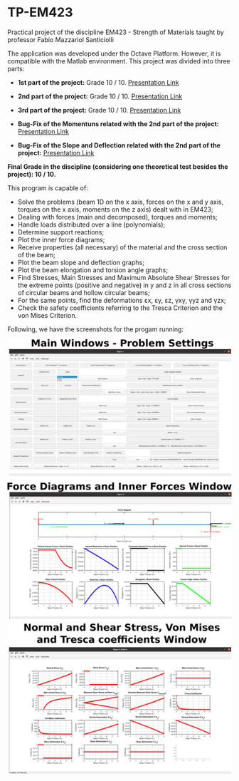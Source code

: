 # TP-EM423
Practical project of the discipline EM423 - Strength of Materials taught by professor Fabio Mazzariol Santiciolli

The application was developed under the Octave Platform. However, it is compatible with the Matlab environment. This project was divided into three parts:

* **1st part of the project:** Grade 10 / 10. [Presentation Link](https://www.youtube.com/watch?v=tY5Uk5oNjEo&ab_channel=Jos%C3%A9RibeiroNeto)

* **2nd part of the project:** Grade 10 / 10. [Presentation Link](https://www.youtube.com/watch?v=nd-3BpZ46NU&t=178s&ab_channel=Jos%C3%A9RibeiroNeto)

* **3rd part of the project:** Grade 10 / 10. [Presentation Link](https://www.youtube.com/watch?v=pWwNRbLH44Q&t=418s&ab_channel=Jos%C3%A9RibeiroNeto)

* **Bug-Fix of the Momentuns related with the 2nd part of the project:** [Presentation Link](https://www.youtube.com/watch?v=wFPNBJYpJzk&t=1s&ab_channel=Jos%C3%A9RibeiroNeto)

* **Bug-Fix of the Slope and Deflection related with the 2nd part of the project:** [Presentation Link](https://www.youtube.com/watch?v=BYi6ws3w4MM&ab_channel=Jos%C3%A9RibeiroNeto)

**Final Grade in the discipline (considering one theoretical test besides the project): 10 / 10.**

This program is capable of:

* Solve the problems (beam 1D on the x axis, forces on the x and y axis, torques on the x axis, moments on the z axis) dealt with in EM423;
* Dealing with forces (main and decomposed), torques and moments;
* Handle loads distributed over a line (polynomials);
* Determine support reactions;
* Plot the inner force diagrams;
* Receive properties (all necessary) of the material and the cross section of the beam;
* Plot the beam slope and deflection graphs;
* Plot the beam elongation and torsion angle graphs;
* Find Stresses, Main Stresses and Maximum Absolute Shear Stresses for the extreme points (positive and negative) in y and z in all cross sections of circular beams and hollow circular beams;
* For the same points, find the deformations εx, εy, εz, γxy, γyz and γzx;
* Check the safety coefficients referring to the Tresca Criterion and the von Mises Criterion.

Following, we have the screenshots for the progam running:

![](screenshots.png?raw=true "Octave APP Screenshots")
